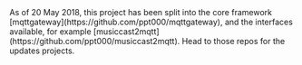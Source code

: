 
<aside class="warning">
As of 20 May 2018, this project has been split into the core framework [mqttgateway](https://github.com/ppt000/mqttgateway),
and the interfaces available, for example [musiccast2mqtt](https://github.com/ppt000/musiccast2mqtt).
Head to those repos for the updates projects.
</aside>
